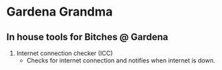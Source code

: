 # Gardena Grandma
## In house tools for Bitches @ Gardena

1. Internet connection checker (ICC)
    - Checks for internet connection and notifies when internet is down.
